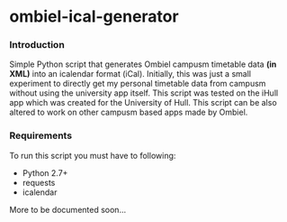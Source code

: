 # ombiel-ical-generator

### Introduction ###

Simple Python script that generates Ombiel campusm timetable data __(in XML)__ into an icalendar format (iCal). Initially, this was just a small experiment to directly get my personal timetable data from campusm without using the university app itself. This script was tested on the iHull app which was created for the University of Hull. This script can be also altered to work on other campusm based apps made by Ombiel.



### Requirements ###
To run this script you must have to following:

* Python 2.7+
* requests
* icalendar




More to be documented soon...
